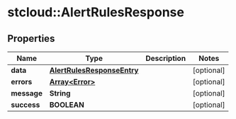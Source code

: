 # stcloud::AlertRulesResponse

## Properties
| Name        | Type                                                      | Description | Notes      |
| ----------- | --------------------------------------------------------- | ----------- | ---------- |
| **data**    | [**AlertRulesResponseEntry**](AlertRulesResponseEntry.md) |             | [optional] |
| **errors**  | [**Array&lt;Error&gt;**](Error.md)                        |             | [optional] |
| **message** | **String**                                                |             | [optional] |
| **success** | **BOOLEAN**                                               |             | [optional] |
